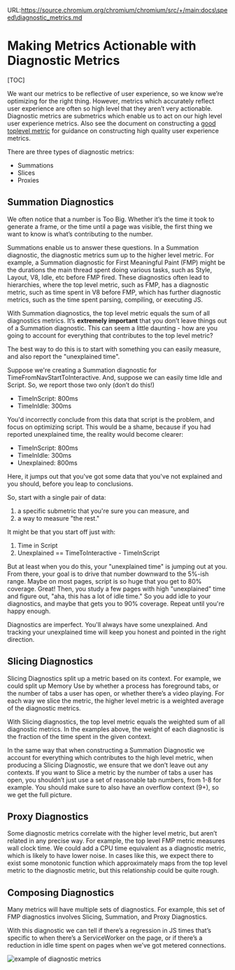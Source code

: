 URL:https://source.chromium.org/chromium/chromium/src/+/main:docs\speed\diagnostic_metrics.md
# Making Metrics Actionable with Diagnostic Metrics

[TOC]

We want our metrics to be reflective of user experience, so we know we’re optimizing for the right thing. However, metrics which accurately reflect user experience are often so high level that they aren’t very actionable. Diagnostic metrics are submetrics which enable us to act on our high level user experience metrics. Also see the document on constructing a [good toplevel metric](good_toplevel_metrics.md) for guidance on constructing high quality user experience metrics.

There are three types of diagnostic metrics:

* Summations
* Slices
* Proxies

## Summation Diagnostics

We often notice that a number is Too Big. Whether it’s the time it took to generate a frame, or the time until a page was visible, the first thing we want to know is what’s contributing to the number.

Summations enable us to answer these questions. In a Summation diagnostic, the diagnostic metrics sum up to the higher level metric. For example, a Summation diagnostic for First Meaningful Paint (FMP) might be the durations the main thread spent doing various tasks, such as Style, Layout, V8, Idle, etc before FMP fired. These diagnostics often lead to hierarchies, where the top level metric, such as FMP, has a diagnostic metric, such as time spent in V8 before FMP, which has further diagnostic metrics, such as the time spent parsing, compiling, or executing JS.

With Summation diagnostics, the top level metric equals the sum of all diagnostics metrics. It’s **extremely important** that you don’t leave things out of a Summation diagnostic. This can seem a little daunting - how are you going to account for everything that contributes to the top level metric?

The best way to do this is to start with something you can easily measure, and also report the "unexplained time".

Suppose we're creating a Summation diagnostic for TimeFromNavStartToInteractive. And, suppose we can easily time Idle and Script. So, we report those two only (don’t do this!)

* TimeInScript: 800ms
* TimeInIdle: 300ms

You'd incorrectly conclude from this data that script is the problem, and focus on optimizing script. This would be a shame, because if you had reported unexplained time, the reality would become clearer:

* TimeInScript: 800ms
* TimeInIdle: 300ms
* Unexplained: 800ms

Here, it jumps out that you've got some data that you've not explained and you should, before you leap to conclusions.

So, start with a single pair of data:

1. a specific submetric that you're sure you can measure, and
2. a way to measure "the rest."

It might be that you start off just with:

1. Time in Script
2. Unexplained == TimeToInteractive - TimeInScript

But at least when you do this, your "unexplained time" is jumping out at you. From there, your goal is to drive that number downward to the 5%-ish range. Maybe on most pages, script is so huge that you get to 80% coverage. Great! Then, you study a few pages with high "unexplained" time and figure out, "aha, this has a lot of idle time." So you add idle to your diagnostics, and maybe that gets you to 90% coverage. Repeat until you're happy enough.

Diagnostics are imperfect. You'll always have some unexplained. And tracking your unexplained time will keep you honest and pointed in the right direction.

## Slicing Diagnostics

Slicing Diagnostics split up a metric based on its context. For example, we could split up Memory Use by whether a process has foreground tabs, or the number of tabs a user has open, or whether there’s a video playing. For each way we slice the metric, the higher level metric is a weighted average of the diagnostic metrics.

With Slicing diagnostics, the top level metric equals the weighted sum of all diagnostic metrics. In the examples above, the weight of each diagnostic is the fraction of the time spent in the given context.

In the same way that when constructing a Summation Diagnostic we account for everything which contributes to the high level metric, when producing a Slicing Diagnostic, we ensure that we don’t leave out any contexts. If you want to Slice a metric by the number of tabs a user has open, you shouldn’t just use a set of reasonable tab numbers, from 1-8 for example. You should make sure to also have an overflow context (9+), so we get the full picture.

## Proxy Diagnostics

Some diagnostic metrics correlate with the higher level metric, but aren’t related in any precise way. For example, the top level FMP metric measures wall clock time. We could add a CPU time equivalent as a diagnostic metric, which is likely to have lower noise. In cases like this, we expect there to exist some monotonic function which approximately maps from the top level metric to the diagnostic metric, but this relationship could be quite rough.

## Composing Diagnostics

Many metrics will have multiple sets of diagnostics. For example, this set of FMP diagnostics involves Slicing, Summation, and Proxy Diagnostics.

With this diagnostic we can tell if there’s a regression in JS times that’s specific to when there’s a ServiceWorker on the page, or if there’s a reduction in idle time spent on pages when we’ve got metered connections.

![example of diagnostic metrics](images/diagnostic-metrics-example.png)
